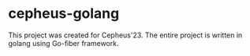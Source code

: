 # cepheus-golang
This project was created for Cepheus'23.
The entire project is written in golang using Go-fiber framework.
